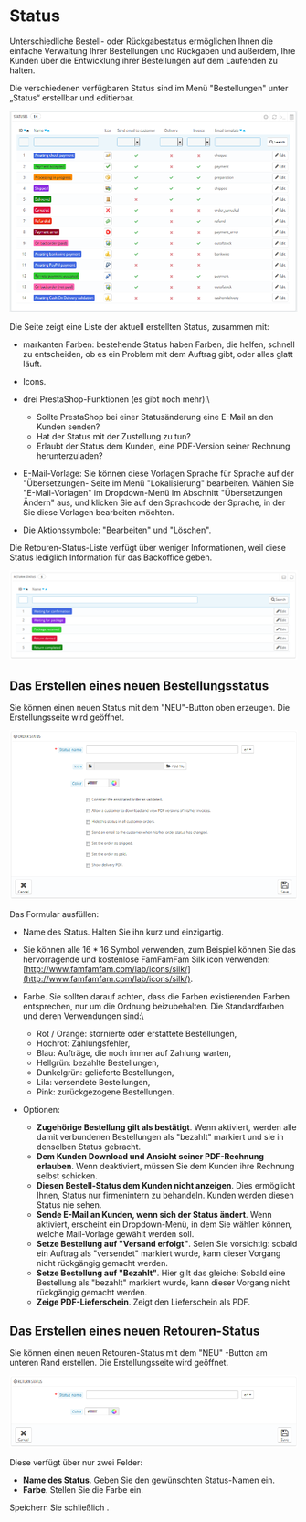 # Status

Unterschiedliche Bestell- oder Rückgabestatus ermöglichen Ihnen die einfache Verwaltung Ihrer Bestellungen und Rückgaben und außerdem, Ihre Kunden über die Entwicklung ihrer Bestellungen auf dem Laufenden zu halten.

Die verschiedenen verfügbaren Status sind im Menü "Bestellungen" unter „Status“ erstellbar und editierbar.

![](../../../.gitbook/assets/38109199.png)

Die Seite zeigt eine Liste der aktuell erstellten Status, zusammen mit:

* markanten Farben: bestehende Status haben Farben, die helfen, schnell zu entscheiden, ob es ein Problem mit dem Auftrag gibt, oder alles glatt läuft.
* Icons.
* drei PrestaShop-Funktionen (es gibt noch mehr):\

  * Sollte PrestaShop bei einer Statusänderung eine E-Mail an den Kunden senden?
  * Hat der Status mit der Zustellung zu tun?
  * Erlaubt der Status dem Kunden, eine PDF-Version seiner Rechnung herunterzuladen?
* E-Mail-Vorlage: Sie können diese Vorlagen Sprache für Sprache auf der "Übersetzungen- Seite im Menü "Lokalisierung" bearbeiten. Wählen Sie "E-Mail-Vorlagen" im Dropdown-Menü Im Abschnitt "Übersetzungen Ändern" aus, und klicken Sie auf den Sprachcode der Sprache, in der Sie diese Vorlagen bearbeiten möchten.
* Die Aktionssymbole: "Bearbeiten" und "Löschen".

Die Retouren-Status-Liste  verfügt über weniger Informationen, weil diese Status lediglich Information für das Backoffice geben.

![](../../../.gitbook/assets/23038627.png)

## Das Erstellen eines neuen Bestellungsstatus <a href="#status-daserstelleneinesneuenbestellungsstatus" id="status-daserstelleneinesneuenbestellungsstatus"></a>

Sie können einen neuen Status mit dem "NEU"-Button oben erzeugen. Die Erstellungsseite wird geöffnet.

![](../../../.gitbook/assets/23038625.png)

Das Formular ausfüllen:

* Name des Status. Halten Sie ihn kurz und einzigartig.
* Sie können alle 16 \* 16 Symbol verwenden, zum Beispiel können Sie das hervorragende und kostenlose FamFamFam Silk icon verwenden: [http://www.famfamfam.com/lab/icons/silk/](http://www.famfamfam.com/lab/icons/silk/).
* Farbe. Sie sollten darauf achten, dass die Farben existierenden Farben entsprechen, nur um die Ordnung beizubehalten. Die Standardfarben und deren Verwendungen sind:\

  * Rot / Orange: stornierte oder erstattete Bestellungen,
  * Hochrot: Zahlungsfehler,
  * Blau: Aufträge, die noch immer auf Zahlung warten,
  * Hellgrün: bezahlte Bestellungen,
  * Dunkelgrün: gelieferte Bestellungen,
  * Lila: versendete Bestellungen,
  * Pink: zurückgezogene Bestellungen.
* Optionen:
  * &#x20;**Zugehörige Bestellung gilt als bestätigt**. Wenn aktiviert, werden alle damit verbundenen Bestellungen als "bezahlt" markiert und sie in denselben Status gebracht.
  * **Dem Kunden Download und Ansicht seiner PDF-Rechnung erlauben**. Wenn deaktiviert, müssen Sie dem Kunden ihre Rechnung selbst schicken.
  * **Diesen Bestell-Status dem Kunden nicht anzeigen**. Dies ermöglicht Ihnen, Status nur firmenintern zu behandeln. Kunden werden diesen Status nie sehen.
  * **Sende E-Mail an Kunden, wenn sich der Status ändert**. Wenn aktiviert, erscheint ein Dropdown-Menü, in dem Sie wählen können, welche Mail-Vorlage gewählt werden soll.
  * **Setze Bestellung auf "Versand erfolgt"**. Seien Sie vorsichtig: sobald ein Auftrag als "versendet" markiert wurde, kann dieser Vorgang nicht rückgängig gemacht werden.
  * **Setze Bestellung auf "Bezahlt"**. Hier gilt das gleiche: Sobald eine Bestellung als "bezahlt" markiert wurde, kann dieser Vorgang nicht rückgängig gemacht werden.
  * **Zeige PDF-Lieferschein**. Zeigt den Lieferschein als PDF.

## Das Erstellen eines neuen Retouren-Status <a href="#status-daserstelleneinesneuenretouren-status" id="status-daserstelleneinesneuenretouren-status"></a>

Sie können einen neuen Retouren-Status mit dem "NEU" -Button am unteren Rand erstellen. Die Erstellungsseite wird geöffnet.

![](../../../.gitbook/assets/23038630.png)

Diese verfügt über nur zwei Felder:

* **Name des Status**. Geben Sie den gewünschten Status-Namen ein.
* **Farbe**. Stellen Sie die Farbe ein.

Speichern Sie schließlich .
